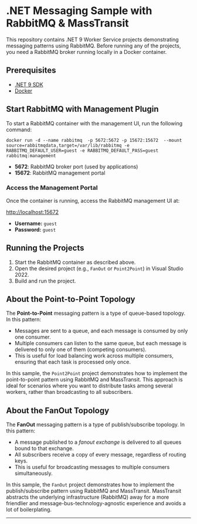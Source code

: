 # .NET Messaging Sample with RabbitMQ & MassTransit

This repository contains .NET 9 Worker Service projects demonstrating messaging patterns using RabbitMQ. Before running any of the projects, you need a RabbitMQ broker running locally in a Docker container.

## Prerequisites

- [.NET 9 SDK](https://dotnet.microsoft.com/download/dotnet/9.0)
- [Docker](https://www.docker.com/products/docker-desktop/)

## Start RabbitMQ with Management Plugin

To start a RabbitMQ container with the management UI, run the following command:

`docker run -d --name rabbitmq  -p 5672:5672 -p 15672:15672  --mount source=rabbitmqdata,target=/var/lib/rabbitmq -e RABBITMQ_DEFAULT_USER=guest -e RABBITMQ_DEFAULT_PASS=guest rabbitmq:management`


- **5672**: RabbitMQ broker port (used by applications)
- **15672**: RabbitMQ management portal

### Access the Management Portal

Once the container is running, access the RabbitMQ management UI at:

[http://localhost:15672](http://localhost:15672)

- **Username:** `guest`
- **Password:** `guest`

## Running the Projects

1. Start the RabbitMQ container as described above.
2. Open the desired project (e.g., `FanOut` or `Point2Point`) in Visual Studio 2022.
3. Build and run the project.

## About the Point-to-Point Topology

The **Point-to-Point** messaging pattern is a type of queue-based topology. In this pattern:

- Messages are sent to a queue, and each message is consumed by only one consumer.
- Multiple consumers can listen to the same queue, but each message is delivered to only one of them (competing consumers).
- This is useful for load balancing work across multiple consumers, ensuring that each task is processed only once.

In this sample, the `Point2Point` project demonstrates how to implement the point-to-point pattern using RabbitMQ and MassTransit. This approach is ideal for scenarios where you want to distribute tasks among several workers, rather than broadcasting to all subscribers.

## About the FanOut Topology

The **FanOut** messaging pattern is a type of publish/subscribe topology. In this pattern:

- A message published to a *fanout exchange* is delivered to all queues bound to that exchange.
- All subscribers receive a copy of every message, regardless of routing keys.
- This is useful for broadcasting messages to multiple consumers simultaneously.

In this sample, the `FanOut` project demonstrates how to implement the publish/subscribe pattern using RabbitMQ and MassTransit. 
MassTransit abstracts the underlying infrastructure (RabbitMQ) away for a more friendlier and message-bus-technology-agnostic experience and avoids a lot of boilerplating.

---
